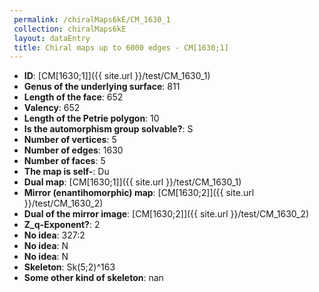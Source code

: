 ```yaml
--- 
 permalink: /chiralMaps6kE/CM_1630_1 
 collection: chiralMaps6kE
 layout: dataEntry
 title: Chiral maps up to 6000 edges - CM[1630;1]
---
```


- **ID**: [CM[1630;1]]({{ site.url }}/test/CM_1630_1)
- **Genus of the underlying surface**: 811
- **Length of the face**: 652
- **Valency**: 652
- **Length of the Petrie polygon**: 10
- **Is the automorphism group solvable?**: S
- **Number of vertices**: 5
- **Number of edges**: 1630
- **Number of faces**: 5
- **The map is self-**: Du
- **Dual map**: [CM[1630;1]]({{ site.url }}/test/CM_1630_1)
- **Mirror (enantihomorphic) map**: [CM[1630;2]]({{ site.url }}/test/CM_1630_2)
- **Dual of the mirror image**: [CM[1630;2]]({{ site.url }}/test/CM_1630_2)
- **Z_q-Exponent?**: 2
- **No idea**:  327:2
- **No idea**: N
- **No idea**: N
- **Skeleton**: Sk(5;2)^163
- **Some other kind of skeleton**: nan
